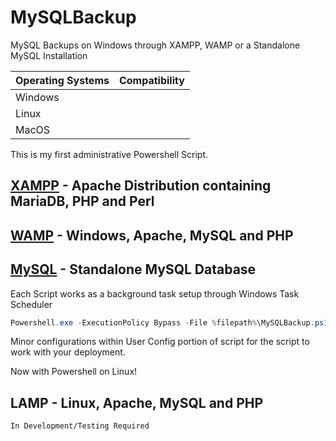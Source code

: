 # MySQLBackup
MySQL Backups on Windows through XAMPP, WAMP or a Standalone MySQL Installation

| Operating Systems        | Compatibility |
| ------------------------ |:-------------:|
| Windows                  |               |
| Linux                    |               |
| MacOS                    |               |

This is my first administrative Powershell Script.

## [XAMPP](https://www.apachefriends.org/index.html) - Apache Distribution containing MariaDB, PHP and Perl 

## [WAMP](http://www.wampserver.com/en/) - Windows, Apache, MySQL and PHP

## [MySQL](https://www.mysql.com/) - Standalone MySQL Database

Each Script works as a background task setup through Windows Task Scheduler
```Powershell
Powershell.exe -ExecutionPolicy Bypass -File %filepath%\MySQLBackup.ps1
```
Minor configurations within User Config portion of script for the script to work with your deployment.

Now with Powershell on Linux!

## LAMP - Linux, Apache, MySQL and PHP 
`In Development/Testing Required`
